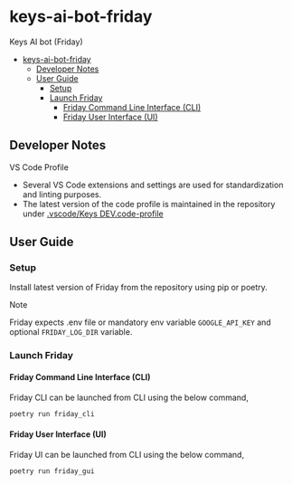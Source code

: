 # keys-ai-bot-friday

Keys AI bot (Friday)

- [keys-ai-bot-friday](#keys-ai-bot-friday)
  - [Developer Notes](#developer-notes)
  - [User Guide](#user-guide)
    - [Setup](#setup)
    - [Launch Friday](#launch-friday)
      - [Friday Command Line Interface (CLI)](#friday-command-line-interface-cli)
      - [Friday User Interface (UI)](#friday-user-interface-ui)

## Developer Notes

VS Code Profile

- Several VS Code extensions and settings are used for standardization and linting purposes.
- The latest version of the code profile is maintained in the repository under
  [.vscode/Keys DEV.code-profile](.vscode/Keys%20DEV.code-profile)

## User Guide

### Setup

Install latest version of Friday from the repository using pip or poetry.

> [!NOTE]
> Friday expects .env file or mandatory env variable `GOOGLE_API_KEY` and optional `FRIDAY_LOG_DIR` variable.

### Launch Friday

#### Friday Command Line Interface (CLI)

Friday CLI can be launched from CLI using the below command,

```bash
poetry run friday_cli
```

#### Friday User Interface (UI)

Friday UI can be launched from CLI using the below command,

```bash
poetry run friday_gui
```
